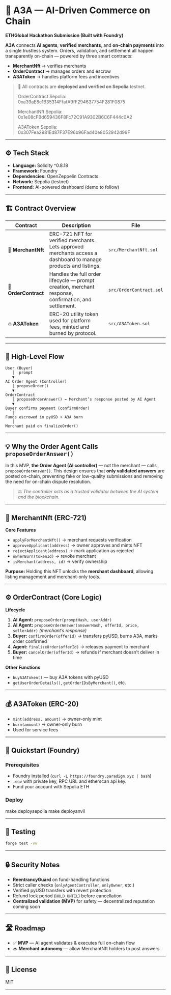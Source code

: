 # 🧠 A3A — AI-Driven Commerce on Chain

**ETHGlobal Hackathon Submission (Built with Foundry)**

**A3A** connects **AI agents**, **verified merchants**, and **on-chain payments** into a single trustless system.
Orders, validation, and settlement all happen transparently on-chain — powered by three smart contracts:

* **MerchantNft** → verifies merchants
* **OrderContract** → manages orders and escrow
* **A3AToken** → handles platform fees and incentives

> 🧩 All contracts are **deployed and verified on Sepolia** testnet.
>
> OrderContract Sepolia:  0xa39aE8c1B35314FfafA9fF294637754F281F0875
>
> MerchantNft Sepolia: 0x1e08cFBd659436F8Fc72C91A9302B6C6F444c0A2
>
> A3AToken Sepolia: 0x307Fea2981Ed87F37E96b96Fad40e8052942d99F

---

## ⚙️ Tech Stack

* **Language:** Solidity ^0.8.18
* **Framework:** Foundry
* **Dependencies:** OpenZeppelin Contracts
* **Network:** Sepolia (testnet)
* **Frontend:** AI-powered dashboard (demo to follow)

---

## 🏗️ Contract Overview

| Contract             | Description                                                                                                     | File                    |
| -------------------- | --------------------------------------------------------------------------------------------------------------- | ----------------------- |
| 🪪 **MerchantNft**   | ERC-721 NFT for verified merchants. Lets approved merchants access a dashboard to manage products and listings. | `src/MerchantNft.sol`   |
| 🧾 **OrderContract** | Handles the full order lifecycle — prompt creation, merchant response, confirmation, and settlement.            | `src/OrderContract.sol` |
| 🔥 **A3AToken**      | ERC-20 utility token used for platform fees, minted and burned by protocol.                                     | `src/A3AToken.sol`      |

---

## 🔁 High-Level Flow

```
User (Buyer)
   │  prompt
   ▼
AI Order Agent (Controller)
   │ proposeOrder()
   ▼
OrderContract
   │ proposeOrderAnswer() ← Merchant’s response posted by AI Agent
   ▼
Buyer confirms payment (confirmOrder)
   │
Funds escrowed in pyUSD + A3A burn
   │
Merchant paid on finalizeOrder()
```

---

## 💡 Why the Order Agent Calls `proposeOrderAnswer()`

In this MVP, **the Order Agent (AI controller)** — not the merchant — calls `proposeOrderAnswer()`.
This design ensures that **only validated answers** are posted on-chain, preventing fake or low-quality submissions and removing the need for on-chain dispute resolution.

> ⚖️ *The controller acts as a trusted validator between the AI system and the blockchain.*

---

## 🧩 MerchantNft (ERC-721)

**Core Features**

* `applyForMerchantNft()` → merchant requests verification
* `approveApplicant(address)` → owner approves and mints NFT
* `rejectApplicant(address)` → mark application as rejected
* `ownerBurn(tokenId)` → revoke merchant
* `isMerchant(address, id)` → verify ownership

**Purpose:**
Holding this NFT unlocks the **merchant dashboard**, allowing listing management and merchant-only tools.

---

## ⚙️ OrderContract (Core Logic)

**Lifecycle**

1. **AI Agent:** `proposeOrder(promptHash, userAddr)`
2. **AI Agent:** `proposeOrderAnswer(answerHash, offerId, price, sellerAddr)` *(merchant’s response)*
3. **Buyer:** `confirmOrder(offerId)` → transfers pyUSD, burns A3A, marks order confirmed
4. **Agent:** `finalizeOrder(offerId)` → releases payment to merchant
5. **Buyer:** `cancelOrder(offerId)` → refunds if merchant doesn’t deliver in time

**Other Functions**

* `buyA3AToken()` — buy A3A tokens with pyUSD
* `getUserOrderDetails()`, `getOrderIDsByMerchant()`, etc.

---

## 💰 A3AToken (ERC-20)

* `mint(address, amount)` → owner-only mint
* `burn(amount)` → owner-only burn
* Used for service fees

---

## 🧠 Quickstart (Foundry)

### Prerequisites

* Foundry installed (`curl -L https://foundry.paradigm.xyz | bash`)
* `.env` with private key, RPC URL and etherscan api key.
* Fund your account with Sepolia ETH

### Deploy

make deploysepolia
make deployanvil

---

## 🧪 Testing

```bash
forge test -vv
```
---

## 🔒 Security Notes

* **ReentrancyGuard** on fund-handling functions
* Strict caller checks (`onlyAgentController`, `onlyOwner`, etc.)
* Verified pyUSD transfers with revert protection
* Refund lock period (`HOLD_UNTIL`) before cancellation
* **Centralized validation (MVP)** for safety — decentralized reputation coming soon

---

## 🛣️ Roadmap

* ✅ **MVP** — AI agent validates & executes full on-chain flow
* 🔜 **Merchant autonomy** — allow MerchantNft holders to post answers

---

## 📄 License

MIT

---
